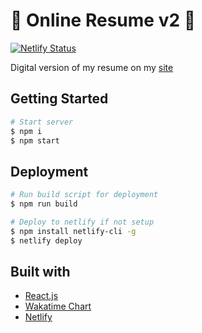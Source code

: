 # 📝 Online Resume v2 📝

[![Netlify Status](https://api.netlify.com/api/v1/badges/35a6362e-d92f-4859-8748-3854d11b6c4f/deploy-status)](https://app.netlify.com/sites/nyasha-nziramasanga/deploys)

Digital version of my resume on my [site](https://nyashanziramasanga.com/)

## Getting Started

```bash
# Start server
$ npm i
$ npm start
```

## Deployment

```bash
# Run build script for deployment
$ npm run build

# Deploy to netlify if not setup
$ npm install netlify-cli -g
$ netlify deploy
```

## Built with

- [React.js](https://reactjs.org/)
- [Wakatime Chart](https://wakatime.com/)
- [Netlify](https://www.netlify.com/)
